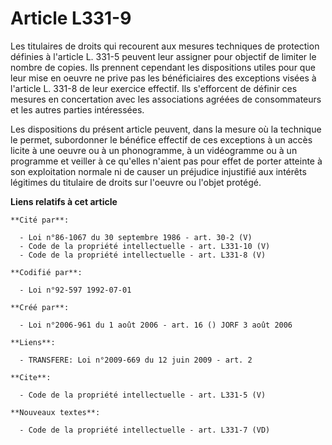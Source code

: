 # Article L331-9

Les titulaires de droits qui recourent aux mesures techniques de protection définies à l'article L. 331-5 peuvent leur
assigner pour objectif de limiter le nombre de copies. Ils prennent cependant les dispositions utiles pour que leur mise en
oeuvre ne prive pas les bénéficiaires des exceptions visées à l'article L. 331-8 de leur exercice effectif. Ils s'efforcent
de définir ces mesures en concertation avec les associations agréées de consommateurs et les autres parties intéressées. 

Les dispositions du présent article peuvent, dans la mesure où la technique le permet, subordonner le bénéfice effectif de
ces exceptions à un accès licite à une oeuvre ou à un phonogramme, à un vidéogramme ou à un programme et veiller à ce
qu'elles n'aient pas pour effet de porter atteinte à son exploitation normale ni de causer un préjudice injustifié aux
intérêts légitimes du titulaire de droits sur l'oeuvre ou l'objet protégé.

**Liens relatifs à cet article**

	**Cité par**:

	  - Loi n°86-1067 du 30 septembre 1986 - art. 30-2 (V)
	  - Code de la propriété intellectuelle - art. L331-10 (V)
	  - Code de la propriété intellectuelle - art. L331-8 (V)

	**Codifié par**:

	  - Loi n°92-597 1992-07-01

	**Créé par**:

	  - Loi n°2006-961 du 1 août 2006 - art. 16 () JORF 3 août 2006

	**Liens**:

	  - TRANSFERE: Loi n°2009-669 du 12 juin 2009 - art. 2

	**Cite**:

	  - Code de la propriété intellectuelle - art. L331-5 (V)

	**Nouveaux textes**:

	  - Code de la propriété intellectuelle - art. L331-7 (VD)
